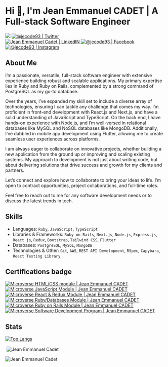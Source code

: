 # Hi 👋, I'm **Jean Emmanuel CADET** | A Full-stack Software Engineer

<p align="center">

![](https://komarev.com/ghpvc/?username=jecode93&color=blueviolet&label=Profile+Views)
<a href="https://twitter.com/@jecode93">
<img alt="@jecode93 | Twitter" src="https://img.shields.io/badge/twitter-%231DA1F2.svg?&style=for-the-badge&logo=twitter&logoColor=white" />
</a>  
<a href="https://www.linkedin.com/in/jean-emmanuel-cadet/">
<img alt="Jean Emmanuel Cadet | LinkedIN"  src="https://img.shields.io/badge/linkedin-%230077B5.svg?&style=for-the-badge&logo=linkedin&logoColor=white" />
</a>
<a href="https://www.facebook.com/jecode93/">
<img  alt="@jecode93 | Facebook" src="https://img.shields.io/badge/facebook-%231877F2.svg?&style=for-the-badge&logo=facebook&logoColor=white" />
</a>
<a href="https://www.instagram.com/jecode93">
<img alt="@jecode93 | Instagram"  src="https://img.shields.io/badge/instagram-%23E4405F.svg?&style=for-the-badge&logo=instagram&logoColor=white" />
</a>
</p>


## About Me

I’m a passionate, versatile, full-stack software engineer with extensive experience building robust and scalable applications. My primary expertise lies in Ruby and Ruby on Rails, complemented by a strong command of PostgreSQL as my go-to database.

Over the years, I’ve expanded my skill set to include a diverse array of technologies, ensuring I can tackle any challenge that comes my way. I’m proficient in front-end development with React.js and Next.js, and have a solid understanding of JavaScript and TypeScript. On the back end, I have hands-on experience with Node.js, and I’m well-versed in relational databases like MySQL and NoSQL databases like MongoDB. Additionally, I’ve dabbled in mobile app development using Flutter, allowing me to create seamless user experiences across platforms.

I am always eager to collaborate on innovative projects, whether building a new application from the ground up or improving and scaling existing systems. My approach to development is not just about writing code, but about delivering solutions that drive success and growth for my clients and partners.

Let’s connect and explore how to collaborate to bring your ideas to life. I’m open to contract opportunities, project collaborations, and full-time roles. 

Feel free to reach out to me for any software development needs or to discuss the latest trends in tech.


## Skills

* Languages: `Ruby`, `JavaScript`, `TypeScript`
* Libraries & Frameworks: `Ruby on Rails`, `Next.js`, `Node.js`, `Express.js`, `React js`, `Redux`, `Bootstrap`, `Tailwind CSS`, `Flutter`
* Databases: `PostgreSQL`, `MySQL`, `MongoDB`
* Technologies & Other: `Git`, `AWS`, `REST API Development`, `RSpec`, `Capybara`, `React Testing Library`


## Certifications badge

<a href="https://www.credential.net/01dc7484-1068-4452-922c-2bb049b5ea8e">
  <img alt="Microverse HTML/CSS module | Jean Emmanuel CADET" src="https://api.accredible.com/v1/frontend/credential_website_embed_image/badge/76794301" />
</a>
<a href="https://www.credential.net/46b8e5cc-6cce-4946-abff-d3b39804b4e6">
  <img alt="Microverse JavaScript Module | Jean Emmanuel CADET" src="https://api.accredible.com/v1/frontend/credential_website_embed_image/badge/79285953" />
</a>
<a href="https://www.credential.net/9916a48f-7909-4b0f-a59b-d1b3c1e2e9dc">
  <img alt="Microverse React & Redux Module | Jean Emmanuel CADET" src="https://api.accredible.com/v1/frontend/credential_website_embed_image/badge/81665793" />
</a>
<a href="https://www.credential.net/c9457cb0-4868-4ad0-a727-92f69f3e5c08">
  <img alt="Microverse Ruby/Databases Module | Jean Emmanuel CADET" src="https://api.accredible.com/v1/frontend/credential_website_embed_image/badge/84900314" />
</a>
<a href="https://www.credential.net/afad83ea-b469-41ee-9da3-135f768935cb">
  <img alt="Microverse Ruby on Rails Module | Jean Emmanuel CADET" src="https://api.accredible.com/v1/frontend/credential_website_embed_image/badge/87934833" />
</a>
<a href="https://www.credential.net/fdf1e734-cdba-49ef-9414-870a77bcc6ad">
  <img alt="Microverse Software Development Program | Jean Emmanuel CADET" src="https://api.accredible.com/v1/frontend/credential_website_embed_image/badge/89845247" />
</a>


## Stats

[![Top Langs](https://github-readme-stats.vercel.app/api/top-langs/?username=jecode93&langs_count=8&layout=compact)](https://github.com/jecode93/github-readme-stats)
<p>&nbsp;<img align="center" src="https://github-readme-stats.vercel.app/api?username=jecode93&show_icons=true&locale=en" alt="Jean Emmanuel Cadet" /></p>
<p><img align="center" src="https://github-readme-streak-stats.herokuapp.com/?user=jecode93&" alt="Jean Emmanuel Cadet" /></p>
